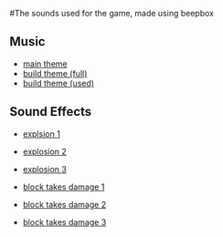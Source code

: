 #The sounds used for the game, made using beepbox

## Music
- [main theme](https://www.beepbox.co/#9n31s7k0l00e0ft2ha7g0fj08r1i0o432T0v6u12f10s4q00d03w2h2E0T0v2u00f0qg01d04w2h0E0T0v3u00f0qg01d04w4h0E0T2v6u02f10w4qA009d03w0E100b00000000000icylDwV8O900000000ick8Q4h8nghwm0p28PDxqqfldtcK82-wOVwbWVx8VBN5mhN6nQ5Xd7NxBwAqqfALE8W6qfjLaNeIHcHaEOr8-kEHFObxkYLePaPGOIDGKOsLcHAzIHdD8OcJ_bqqfN_UAPhUl9E_c-AR_jCzVGK4L5UOOeyywzE8WbGjnVgXaPFOczohfbV_4ye4Z9CL-iEDJG2ewzE8-4gsH4GOI0LaKKVQqKgEIFSaxkYLdPaOuOI6jPWWo3sAHcCyeyieyieSOZCFQucnJa9qDoSLcL4YOIjHaOgWKjbxi4x8mO4RQQu3ihQ4t17hipsRWbzbG8WazbCKPhYPA4t17ghM59BPnEG8W2ewzEC9cL1ywIQo3Vd6vBlkzmzpCnBlBeqcGJHWCqcPb4aXH_b_aqcNjjjjjjjjIZJvmTJ_BldcKkDHd6l9d6lBlBplklBplpjCzaHaZHsOPqXSYGJlcHaHaOGEHaOGOJGIHSJPbdHKLYLYXi3FbZCjnO2eAO-rjbOGGSLrcOYGIHaHaGEEEECaCQjH35jasPa8jrdQO4O4TP8jVVdP-llilqdCppvBlBplpmllmtnC0)
- [build theme (full)](https://www.beepbox.co/#9n35sbk0l00e0ft27a7g0fj09r1i0o432T0v3u10f0qg01d04w2h0E0T0v1u10f0qg01d04w2h0E0T0v2u00f0qg01d04w4h0E0T2v5u02f10w4qw00d03w0E0T2v5u02f10w4qw00d03w0E0T2v5u02f10w4qw00d03w0E0T4v1uf0f0q00z6666ji8k8k3jSBKSJJAArriiiiii07JCABrzrrrrrrr00YrkqHrsrrrrjr005zrAqzrjzrrqr1jRjrqGGrrzsrsA099ijrABJJJIAzrrtirqrqjqixzsrAjrqjiqaqqysttAJqjikikrizrHtBJJAzArzrIsRCITKSS099ijrAJS____Qg99habbCAYrDzh00E0T2v1u15f10w4qw02d03w0E0b000000000yc000000000024jd4lDyqyq8h4h400h4h4000014h4h4g0000004h4h0000000000000000000000p26bmrnOpt9aLrnMeKSrn_lKrnMMboLu3uBIw9-002qXd7wAdm4tcO90ZE-X1nOSaD84wcJduCqX8WpAi3bI5wNyNPhYpk2gb6ndvaGTieCp4vrLy36bdOGSa4IOXdWfNr4r4ITjU32pJvn88ynFJvp3CzO4wGh8ajhYpll8A5fqfI5wJCz-DpOE4wFdBYuwmTtmXnkpll8A5tm2MnRQXel0A5thpIL09T4PPcTBtXSnt4M39jdcQPAOjI5tAP1BTjdCze14qqcyH9EzOqICyf9GOq8YCHi8WaqieyCAzEFF8Waulg9chUKPnIShVdmjh7ARpd4ujk0IODOjartgVB8KY1I5SXPifgbL4yfqH4bHncVC0zFx4xubInzNsGIg8M1ctdekubw0000)
- [build theme (used)](https://www.beepbox.co/#9n35sbk0l00e06t27a7g06j09r1i0o432T0v3u10f0qg01d04w2h0E0T0v1u10f0qg01d04w2h0E0T0v2u00f0qg01d04w4h0E0T2v5u02f10w4qw00d03w0E0T2v5u02f10w4qw00d03w0E0T2v5u02f10w4qw00d03w0E0T4v1uf0f0q00z6666ji8k8k3jSBKSJJAArriiiiii07JCABrzrrrrrrr00YrkqHrsrrrrjr005zrAqzrjzrrqr1jRjrqGGrrzsrsA099ijrABJJJIAzrrtirqrqjqixzsrAjrqjiqaqqysttAJqjikikrizrHtBJJAzArzrIsRCITKSS099ijrAJS____Qg99habbCAYrDzh00E0T2v1u15f10w4qw02d03w0E0b00000000024jd48h4h40000000000000000000p26bmrnOpt9aLrnMeKSrn_lKrnMMboLu3uBIw9-002qXd7wAdm4tcO90ZE-X1nOSaD84wcJduCqX8WpAi3bI5wNyNPhYpk2gb6ndvaGTieCp4vrLy36bdOGSa4IOXdWfNr4r4ITjU32pJvn88ynFJvp3CzO4wGh8ajhYpll8A5fqfI5wJCz-DpOE4wFdBYuwmTtmXnkpll8A5tm2MnRQXel0A5thpIL09T4PPcTBtXSnt4M39jdcQPAOjI5tAP1BTjdCze14qqcyH9EzOqICyf9GOq8YCHi8WaqieyCAzEFF8Waulg9chUKPnIShVdmjh7ARpd4ujk0IODOjartgVB8KY1I5SXPifgbL4yfqH4bHncVC0zFx4xubInzNsGIg8M1ctdekubw0000)

## Sound Effects
- [explsion 1](https://www.beepbox.co/#9n14s0k0l00e00t2ma7g00j07r3i0o4T1v1ucaf0q0x10r71d23A1F0B9Q2030Pef20E3b96287gT2v2u02f20w4107qw00d03w0E0T2v1u02f10w4qw00d01w0E0T3v1uf8f0q0w10p7d08S-IqiiiiiiiiiiiiE1biT3v1uf9f0qww10l51d08SW86bmhkrrzrkrrrE1b6b4h00p1P0bCROcMubw96Cz8py0dj4kVy9E9Patw74XNqqYgf0F7RhVu0000)
- [explosion 2](https://www.beepbox.co/#9n14s0k0l00e00t2ma7g00j07r3i0o4T1v1ucaf0q0x10r71d23A1F0B9Q2030Pef20E3b96287gT2v2u02f20w4107qw00d03w0E0T2v1u02f10w4qw00d01w0E0T3v1uf8f0q0w10p7d08S-IqiiiiiiiiiiiiE1biT3v1uf9f0qww10l51d08SW86bmhkrrzrkrrrE1b6b4h00p1Q0bCROYIubw96Czcpy8NchjC8E09XapDnNnmm4CI43MahZuunw000)
- [explosion 3](https://www.beepbox.co/#9n14s0k0l00e00t2ma7g00j07r3i0o4T1v1ucaf0q0x10r71d23A1F0B9Q2030Pef20E3b96287gT2v2u02f20w4107qw00d03w0E0T2v1u02f10w4qw00d01w0E0T3v1uf8f0q0w10p7d08S-IqiiiiiiiiiiiiE1biT3v1uf9f0qww10l51d08SW86bmhkrrzrkrrrE1b6b4h00p1Q0bCROVMubw8iqMxC8P4N5eoyw0DIFCtv5tponcDwkzjhD7BU0000)

- [block takes damage 1](https://www.beepbox.co/#9n14s0k0l00e00t2ma7g00j07r3i0o4T0v1u10f0qg01d04w2h0E0T2v2u02f0q0x10p71d08w0E1biT2v1u02f10w4qw00d01w0E0T3v1uf8f0q0w10p7d08S-IqiiiiiiiiiiiiE1biT3v1uf9f0qww10l51d08SW86bmhkrrzrkrrrE1b6b4h00p1e0aq0xouqw00000)
- [block takes damage 2](https://www.beepbox.co/#9n14s0k0l00e00t2ma7g00j07r3i0o4T0v1u10f0qg01d04w2h0E0T2v2u02f0q0x10p71d08w0E1biT2v1u02f10w4qw00d01w0E0T3v1uf8f0q0w10p7d08S-IqiiiiiiiiiiiiE1biT3v1uf9f0qww10l51d08SW86bmhkrrzrkrrrE1b6b4h00p1e0aq00kDCE00000)
- [block takes damage 3](https://www.beepbox.co/#9n14s0k0l00e00t2ma7g00j07r3i0o4T0v1u10f0qg01d04w2h0E0T2v2u02f0q0x10p71d08w0E1biT2v1u02f10w4qw00d01w0E0T3v1uf8f0q0w10p7d08S-IqiiiiiiiiiiiiE1biT3v1uf9f0qww10l51d08SW86bmhkrrzrkrrrE1b6b4h00p1i0aq00eq0yGfdg00000)
